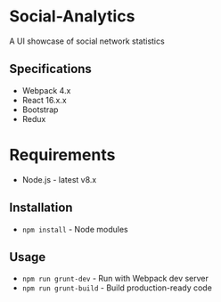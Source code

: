 # Social-Analytics
A UI showcase of social network statistics

## Specifications
 - Webpack 4.x
 - React 16.x.x
 - Bootstrap
 - Redux

# Requirements
 - Node.js - latest v8.x

## Installation
 - `npm install` - Node modules

## Usage
 - `npm run grunt-dev` - Run with Webpack dev server
 - `npm run grunt-build` - Build production-ready code
